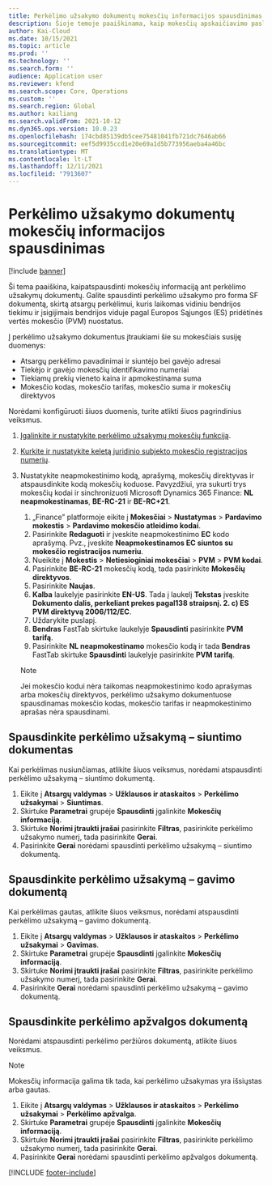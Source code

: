 ```yaml
---
title: Perkėlimo užsakymo dokumentų mokesčių informacijos spausdinimas
description: Šioje temoje paaiškinama, kaip mokesčių apskaičiavimo paslaugos nustatyta mokesčių informacija gali būti atspausdinta pervedimo užsakymo dokumentuose.
author: Kai-Cloud
ms.date: 10/15/2021
ms.topic: article
ms.prod: ''
ms.technology: ''
ms.search.form: ''
audience: Application user
ms.reviewer: kfend
ms.search.scope: Core, Operations
ms.custom: ''
ms.search.region: Global
ms.author: kailiang
ms.search.validFrom: 2021-10-12
ms.dyn365.ops.version: 10.0.23
ms.openlocfilehash: 174cbd85139db5cee75481041fb721dc7646ab66
ms.sourcegitcommit: eef5d9935ccd1e20e69a1d5b773956aeba4a46bc
ms.translationtype: MT
ms.contentlocale: lt-LT
ms.lasthandoff: 12/11/2021
ms.locfileid: "7913607"
---
```

# <a name="print-tax-information-on-transfer-order-documents"></a>Perkėlimo užsakymo dokumentų mokesčių informacijos spausdinimas

[!include [banner](../../includes/banner.md)]

Ši tema paaiškina, kaipatspausdinti mokesčių informaciją ant perkėlimo užsakymų dokumentų. Galite spausdinti perkėlimo užsakymo pro forma SF dokumentą, skirtą atsargų perkėlimui, kuris laikomas vidiniu bendrijos tiekimu ir įsigijimais bendrijos viduje pagal Europos Sąjungos (ES) pridėtinės vertės mokesčio (PVM) nuostatus. 

Į perkėlimo užsakymo dokumentus įtraukiami šie su mokesčiais susiję duomenys:

- Atsargų perkėlimo pavadinimai ir siuntėjo bei gavėjo adresai
- Tiekėjo ir gavėjo mokesčių identifikavimo numeriai
- Tiekiamų prekių vieneto kaina ir apmokestinama suma
- Mokesčio kodas, mokesčio tarifas, mokesčio suma ir mokesčių direktyvos

Norėdami konfigūruoti šiuos duomenis, turite atlikti šiuos pagrindinius veiksmus.

1. [Įgalinkite ir nustatykite perkėlimo užsakymų mokesčių funkciją](tasks/Tax-feature-support-for-transfer-order.md).
2. [Kurkite ir nustatykite keletą juridinio subjekto mokesčio registracijos numerių](emea-multiple-vat-registration-numbers.md).
3. Nustatykite neapmokestinimo kodą, aprašymą, mokesčių direktyvas ir atspausdinkite kodą mokesčių koduose. Pavyzdžiui, yra sukurti trys mokesčių kodai ir sinchronizuoti Microsoft Dynamics 365 Finance: **NL neapmokestinamas**, **BE-RC-21** ir **BE-RC+21**.

    1. „Finance” platformoje eikite į **Mokesčiai** \> **Nustatymas** \> **Pardavimo mokestis** \> **Pardavimo mokesčio atleidimo kodai**.
    2. Pasirinkite **Redaguoti** ir įveskite neapmokestinimo **EC** kodo aprašymą. Pvz., įveskite **Neapmokestinamos EC siuntos su mokesčio registracijos numeriu**.
    3. Nueikite į **Mokestis** \> **Netiesioginiai mokesčiai** \> **PVM** \> **PVM kodai**.
    4. Pasirinkite **BE-RC-21** mokesčių kodą, tada pasirinkite **Mokesčių direktyvos**.
    5. Pasirinkite **Naujas**.
    6. **Kalba** laukelyje pasirinkite **EN-US**. Tada į laukelį **Tekstas** įveskite **Dokumento dalis, perkeliant prekes pagal138 straipsnį. 2. c) ES PVM direktyvą 2006/112/EC**.
    7. Uždarykite puslapį.
    8. **Bendras** FastTab skirtuke laukelyje **Spausdinti** pasirinkite **PVM tarifą**.
    8. Pasirinkite **NL neapmokestinamo** mokesčio kodą ir tada **Bendras** FastTab skirtuke **Spausdinti** laukelyje pasirinkite **PVM tarifą**.

    > [!NOTE] 
    > Jei mokesčio kodui nėra taikomas neapmokestinimo kodo aprašymas arba mokesčių direktyvos, perkėlimo užsakymo dokumentuose spausdinamas mokesčio kodas, mokesčio tarifas ir neapmokestinimo aprašas nėra spausdinami.

## <a name="print-the-transfer-order---shipment-document"></a>Spausdinkite perkėlimo užsakymą – siuntimo dokumentas

Kai perkėlimas nusiunčiamas, atlikite šiuos veiksmus, norėdami atspausdinti perkėlimo užsakymą – siuntimo dokumentą.

1. Eikite į **Atsargų valdymas** \> **Užklausos ir ataskaitos** \> **Perkėlimo užsakymai** \> **Siuntimas**.
2. Skirtuke **Parametrai** grupėje **Spausdinti** įgalinkite **Mokesčių informaciją**.
3. Skirtuke **Norimi įtraukti įrašai** pasirinkite **Filtras**, pasirinkite perkėlimo užsakymo numerį, tada pasirinkite **Gerai**.
4. Pasirinkite **Gerai** norėdami spausdinti perkėlimo užsakymą – siuntimo dokumentą.

## <a name="print-the-transfer-order---receipt-document"></a>Spausdinkite perkėlimo užsakymą – gavimo dokumentą

Kai perkėlimas gautas, atlikite šiuos veiksmus, norėdami atspausdinti perkėlimo užsakymą – gavimo dokumentą.

1. Eikite į **Atsargų valdymas** \> **Užklausos ir ataskaitos** \> **Perkėlimo užsakymai** \> **Gavimas**.
2. Skirtuke **Parametrai** grupėje **Spausdinti** įgalinkite **Mokesčių informaciją**.
3. Skirtuke **Norimi įtraukti įrašai** pasirinkite **Filtras**, pasirinkite perkėlimo užsakymo numerį, tada pasirinkite **Gerai**.
4. Pasirinkite **Gerai** norėdami spausdinti perkėlimo užsakymą – gavimo dokumentą.

## <a name="print-the-transfer-overview-document"></a>Spausdinkite perkėlimo apžvalgos dokumentą

Norėdami atspausdinti perkėlimo peržiūros dokumentą, atlikite šiuos veiksmus.

> [!NOTE]
> Mokesčių informacija galima tik tada, kai perkėlimo užsakymas yra išsiųstas arba gautas.

1. Eikite į **Atsargų valdymas** \> **Užklausos ir ataskaitos** \> **Perkėlimo užsakymai** \> **Perkėlimo apžvalga**.
2. Skirtuke **Parametrai** grupėje **Spausdinti** įgalinkite **Mokesčių informaciją**.
3. Skirtuke **Norimi įtraukti įrašai** pasirinkite **Filtras**, pasirinkite perkėlimo užsakymo numerį, tada pasirinkite **Gerai**.
4. Pasirinkite **Gerai** norėdami spausdinti perkėlimo apžvalgos dokumentą.

[!INCLUDE [footer-include](../../includes/footer-banner.md)]
